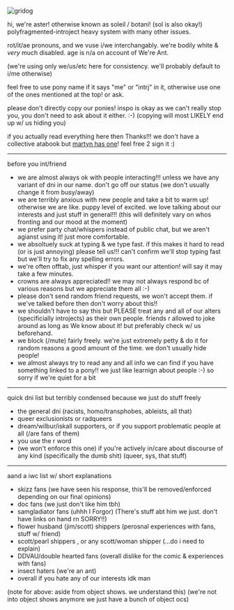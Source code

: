 ![gridog](https://64.media.tumblr.com/e5dafccec86e70ad6ba2386a1f42719a/687edce6564b89ef-ee/s250x400/142bbc83dded7bcc94543e8b55efa53b8f1eb532.png)

hi, we're aster! otherwise known as soleil / botani! (sol is also okay!) polyfragmented-introject heavy system with many other issues.

rot/it/ae pronouns, and we vuse i/we interchangably. we're bodily white & *very* much disabled. age is n/a on account of We're Ant.

(we're using only we/us/etc here for consistency. we'll probably default to i/me otherwise)

feel free to use pony name if it says "me" or "intrj" in it, otherwise use one of the ones mentioned at the top! or ask.

please don't directly copy our ponies! inspo is okay as we can't really stop you, you don't need to ask about it either. :-) (copying will most LIKELY end up w/ us hiding you)

if you actually read everything here then Thanks!!! we don't have a collective atabook but [martyn has one](https://inthelittlewood.atabook.org/)! feel free 2 sign it :)

---

before you int/friend
- we are almost always ok with people interacting!!! unless we have any variant of dni in our name. don't go off our status (we don't usually change it from busy/away)
- we are terribly anxious with new people and take a bit to warm up! otherwise we are like. puppy level of excited. we love talking about our interests and just stuff in general!!! (this will definitely vary on whos fronting and our mood at the moment)
- we prefer party chat/whispers instead of public chat, but we aren't agianst using it! just more comfortable.
- we absoltuely suck at typing & we type fast. if this makes it hard to read (or  is just annoying) please tell us!!! can't confirm we'll stop typing fast but we'll try to fix any spelling errors.
- we're often offtab, just whisper if you want our attention! will say it may take a few minutes.
- crowns are always appreciated!! we may not always respond bc of various reasons but we appreciate them all :-)
- please don't send random friend requests, we won't accept them. if we've talked before then don't worry about this!!
- we shouldn't have to say this but PLEASE treat any and all of our alters (specificially introjects) as their own people. friends r allowed to joke around as long as We know about it! but preferably check w/ us beforehand.
- we block (/mute) fairly freely. we're just extremely petty & do it for random reasons a good amount of the time. we don't usually hide people!
- we almost always try to read any and all info we can find if you have something linked to a pony!! we just like learnign about people :-) so sorry if we're quiet for a bit

---

quick dni list but terribly condensed because we just do stuff freely
- the general dni (racists, homo/transphobes, ableists, all that)
- queer exclusionists or radqueers
- dream/wilbur/iskall supporters, or if you support problematic people at all (/are fans of them)
- you use the r word
- (we won't enforce this one) if you're actively in/care about discourse of any kind (specifically the dumb shit) (queer, sys, that stuff)

---

aand a iwc list w/ short explanations
- skizz fans (we have seen his response, this'll be removed/enforced depending on our final opinions)
- doc fans (we just don't like him tbh)
- samgladiator fans (uhhh I Forgor) (There's stuff abt him we just. don't have links on hand rn SORRY!!)
- flower husband (jim/scott) shippers (perosnal experiences with fans, stuff w/ friend)
- scott/pearl shippers , or any scott/woman shipper (...do i need to explain)
- DDVAU/double hearted fans (overall dislike for the comic & experiences with fans)
- insect haters (we're an ant)
- overall if you hate any of our interests idk man

(note for above: aside from object shows. we understand this) (we're not into object shows anymore we just have a bunch of object ocs)
